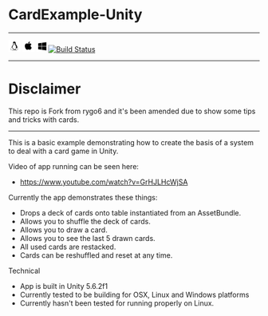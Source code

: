 # CardExample-Unity

-------

![Image of Yaktocat](./misc/Font-Awesome/png/24/linux.png) ![Image of Yaktocat](./misc/Font-Awesome/png/24/apple.png) ![Image of Yaktocat](./misc/Font-Awesome/png/24/windows.png)[![Build Status](https://travis-ci.org/LoOnyBiker/CardExample-Unity.svg?branch=master)](https://travis-ci.org/LoOnyBiker/CardExample-Unity)

-------

# Disclaimer

This repo is Fork from rygo6 and it's been amended due to show some tips and tricks with cards.

-------

This is a basic example demonstrating how to create the basis of a system to deal with a card game in Unity.

Video of app running can be seen here:
- https://www.youtube.com/watch?v=GrHJLHcWjSA

Currently the app demonstrates these things:
- Drops a deck of cards onto table instantiated from an AssetBundle.
- Allows you to shuffle the deck of cards.
- Allows you to draw a card.
- Allows you to see the last 5 drawn cards.
- All used cards are restacked.
- Cards can be reshuffled and reset at any time.

Technical
- App is built in Unity 5.6.2f1
- Currently tested to be building for OSX, Linux and Windows platforms
- Currently hasn't been tested for running properly on Linux.
